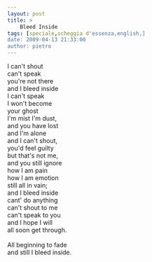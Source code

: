 ```yaml
---
layout: post
title: >
    Bleed Inside
tags: [speciale,scheggia d'essenza,english,]
date: 2009-04-13 21:33:00
author: pietro
---
```

I can't shout<br/>can't speak<br/>you're not there<br/>and I bleed inside<br/>I can't speak<br/>I won't become<br/>your ghost<br/>I'm mist I'm dust,<br/>and you have lost<br/>and I'm alone<br/>and I can't shout,<br/>you'd feel guilty<br/>but that's not me,<br/>and you still ignore<br/>how I am pain<br/>how I am emotion<br/>still all in vain;<br/>and I bleed inside<br/>cant' do anything<br/>can't shout to me<br/>can't speak to you<br/>and I hope I will<br/>all soon get through.<br/><br/>All beginning to fade<br/>and still I bleed inside.

